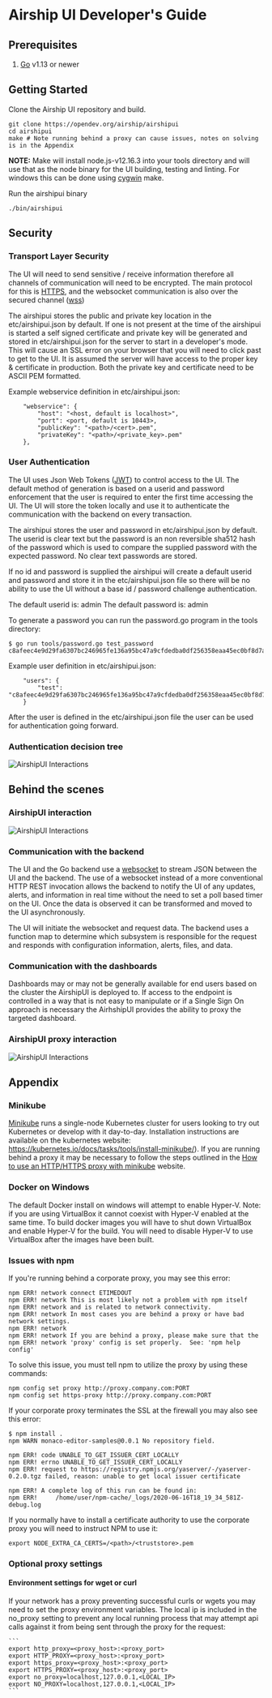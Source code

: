 # Airship UI Developer's Guide

## Prerequisites
1. [Go](https://golang.org/dl/) v1.13 or newer

## Getting Started

Clone the Airship UI repository and build.

    git clone https://opendev.org/airship/airshipui
    cd airshipui
    make # Note running behind a proxy can cause issues, notes on solving is in the Appendix

**NOTE:** Make will install node.js-v12.16.3 into your tools directory and will use that as the node binary for the UI
building, testing and linting.  For windows this can be done using [cygwin](https://www.cygwin.com/) make.

Run the airshipui binary

    ./bin/airshipui

## Security

### Transport Layer Security
The UI will need to send sensitive / receive information therefore all channels of communication will need to be encrypted.  The main protocol for this is [HTTPS](https://en.wikipedia.org/wiki/HTTPS), and the websocket communication is also over the secured channel ([wss](https://tools.ietf.org/html/rfc6455#page-55))

The airshipui stores the public and private key location in the etc/airshipui.json by default.  If one is not present at the time of the airshipui is started a self signed certificate and private key will be generated and stored in etc/airshipui.json for the server to start in a developer's mode.  This will cause an SSL error on your browser that 
you will need to click past to get to the UI.  It is assumed the server will have access to the proper key & certificate in production.  Both the private key and certificate need to be ASCII PEM formatted.

Example webservice definition in etc/airshipui.json:
```
    "webservice": {
        "host": "<host, default is localhost>",
        "port": <port, default is 10443>,
        "publicKey": "<path>/<cert>.pem",
        "privateKey": "<path>/<private_key>.pem"
    },
```
### User Authentication
The UI uses Json Web Tokens ([JWT](https://tools.ietf.org/html/rfc7519)) to control access to the UI.  The default method of generation is based on a userid and password enforcement
that the user is required to enter the first time accessing the UI.  The UI will store the token locally and use it to authenticate the communication with the backend on every 
transaction.  

The airshipui stores the user and password in etc/airshipui.json by default.  The userid is clear text but the password is an non reversible sha512 hash of the password which is used to compare the supplied password with the expected password.  No clear text passwords are stored.

If no id and password is supplied the airshipui will create a default userid and password and store it in the etc/airshipui.json file so there will be no ability to use the UI
without a base id / password challenge authentication.  

The default userid is: admin  The default password is: admin

To generate a password you can run the password.go program in the tools directory:
```
$ go run tools/password.go test_password
c8afeec4e9d29fa6307bc246965fe136a95bc47a9cfdedba0df256358eaa45ec0bf8d7a4333a4b13dc9a5508137d0f4d212272b27e64e41d4745a66b5f480759
```

Example user definition in etc/airshipui.json:
``` 
    "users": {
        "test": "c8afeec4e9d29fa6307bc246965fe136a95bc47a9cfdedba0df256358eaa45ec0bf8d7a4333a4b13dc9a5508137d0f4d212272b27e64e41d4745a66b5f480759"
    }
```
After the user is defined in the etc/airshipui.json file the user can be used for authentication going forward.

### Authentication decision tree
![AirshipUI Interactions](../img/authentication.jpg "AirshipUI Authentication Decision Tree")

## Behind the scenes

### AirshipUI interaction

![AirshipUI Interactions](../img/sequence.jpg "AirshipUI Interactions")

### Communication with the backend
The UI and the Go backend use a [websocket](https://en.wikipedia.org/wiki/WebSocket) to stream JSON between the UI
and the backend. The use of a websocket instead of a more conventional HTTP REST invocation allows the backend to
notify the UI of any updates, alerts, and information in real time without the need to set a poll based timer on
the UI. Once the data is observed it can be transformed and moved to the UI asynchronously.

The UI will initiate the websocket and request data. The backend uses a function map to determine which subsystem is
responsible for the request and responds with configuration information, alerts, files, and data.

### Communication with the dashboards
Dashboards may or may not be generally available for end users based on the cluster the AirshipUI is deployed to.  If access to the endpoint is controlled in a way that is not easy to manipulate or if a Single Sign On approach is necessary the AirhshipUI provides the ability to proxy the targeted dashboard.

### AirshipUI proxy interaction
![AirshipUI Interactions](../img/proxy.jpg "AirshipUI Interactions")

## Appendix

### Minikube

[Minikube](https://kubernetes.io/docs/setup/learning-environment/minikube/) runs a single-node Kubernetes cluster
for users looking to try out Kubernetes or develop with it day-to-day. Installation instructions are available on
the kubernetes website: https://kubernetes.io/docs/tasks/tools/install-minikube/). If you are running behind a
proxy it may be necessary to follow the steps outlined in the
[How to use an HTTP/HTTPS proxy with minikube](https://minikube.sigs.k8s.io/docs/reference/networking/proxy/)
website.

### Docker on Windows

The default Docker install on windows will attempt to enable Hyper-V. Note: if you are using VirtualBox it cannot 
coexist with Hyper-V enabled at the same time. To build docker images you will have to shut down VirtualBox and 
enable Hyper-V for the build. You will need to disable Hyper-V to use VirtualBox after the images have been built.

### Issues with npm
If you're running behind a corporate proxy, you may see this error:

    npm ERR! network connect ETIMEDOUT
    npm ERR! network This is most likely not a problem with npm itself
    npm ERR! network and is related to network connectivity.
    npm ERR! network In most cases you are behind a proxy or have bad network settings.
    npm ERR! network
    npm ERR! network If you are behind a proxy, please make sure that the
    npm ERR! network 'proxy' config is set properly.  See: 'npm help config'

To solve this issue, you must tell npm to utilize the proxy by using these commands:

    npm config set proxy http://proxy.company.com:PORT
    npm config set https-proxy http://proxy.company.com:PORT

If your corporate proxy terminates the SSL at the firewall you may also see this error:

    $ npm install .
    npm WARN monaco-editor-samples@0.0.1 No repository field.

    npm ERR! code UNABLE_TO_GET_ISSUER_CERT_LOCALLY
    npm ERR! errno UNABLE_TO_GET_ISSUER_CERT_LOCALLY
    npm ERR! request to https://registry.npmjs.org/yaserver/-/yaserver-0.2.0.tgz failed, reason: unable to get local issuer certificate

    npm ERR! A complete log of this run can be found in:
    npm ERR!     /home/user/npm-cache/_logs/2020-06-16T18_19_34_581Z-debug.log

If you normally have to install a certificate authority to use the corporate proxy you will need to instruct NPM to use
it:

    export NODE_EXTRA_CA_CERTS=/<path>/<truststore>.pem

### Optional proxy settings

#### Environment settings for wget or curl

If your network has a proxy preventing successful curls or wgets you may need to set the proxy environment variables.
The local ip is included in the no_proxy setting to prevent any local running process that may attempt api calls against
it from being sent through the proxy for the request:

    ```
    export http_proxy=<proxy_host>:<proxy_port>
    export HTTP_PROXY=<proxy_host>:<proxy_port>
    export https_proxy=<proxy_host>:<proxy_port>
    export HTTPS_PROXY=<proxy_host>:<proxy_port>
    export no_proxy=localhost,127.0.0.1,<LOCAL_IP>
    export NO_PROXY=localhost,127.0.0.1,<LOCAL_IP>
    ```